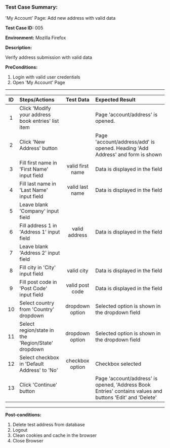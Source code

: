 
### Test Case Summary:

'My Account' Page: Add new address with valid data

**Test Case ID:** 005

**Environment:** Mozilla Firefox

**Description:**

Verify address submission with valid data

**PreConditions:**
1. Login with valid user credentials
2. Open 'My Account' Page

---

|      ID       | Steps/Actions            |  Test Data  | Expected Result |
|:------------:|:------------------------|:---------------:|:---------------|
|1| Click 'Modify your address book entries' list item | | Page 'account/address' is opened.
|2| Click 'New Address' button|  | Page 'account/address/add' is opened. Heading 'Add Address' and form is shown
|3| Fill first name in 'First Name' input field | valid first name | Data is displayed in the field                 
|4| Fill last name in 'Last Name' input field | valid last name | Data is displayed in the field
|5| Leave blank 'Company' input field | |
|6| Fill address 1 in 'Address 1' input field | valid address | Data is displayed in the field
|7| Leave blank 'Address 2' input field | |
|8| Fill city in 'City' input field | valid city | Data is displayed in the field             
|9| Fill post code in 'Post Code' input field | valid post code | Data is displayed in the field                 
|10| Select country from 'Country' dropdown  | dropdown option  | Selected option is shown in the dropdown field
|11| Select region/state in the 'Region/State' dropdown | dropdown option  | Selected option is shown in the dropdown field
|12| Select checkbox in 'Default Address' to 'No' | checkbox option |  Checkbox selected
|13| Click 'Continue' button | | Page 'account/address' is opened, 'Address Book Entries' contains values and buttons 'Edit' and 'Delete'
---

**Post-conditions:**
1. Delete test address from database
2. Logout
3. Clean cookies and cache in the browser
4. Close Browser
